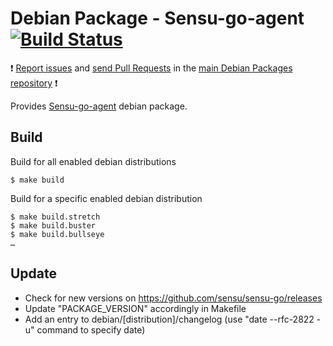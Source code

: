 # Debian Package - Sensu-go-agent [![Build Status](https://travis-ci.org/manala/debian-package-sensu-go-agent.svg?branch=master)](https://travis-ci.org/manala/debian-package-sensu-go-agent)

:exclamation: [Report issues](https://github.com/manala/debian-packages/issues) and [send Pull Requests](https://github.com/manala/debian-packages/pulls) in the [main Debian Packages repository](https://github.com/manala/debian-packages) :exclamation:

Provides [Sensu-go-agent](https://www.sensu.io/) debian package.

## Build

Build for all enabled debian distributions

```
$ make build
```

Build for a specific enabled debian distribution

```
$ make build.stretch
$ make build.buster
$ make build.bullseye
…
```

## Update

* Check for new versions on https://github.com/sensu/sensu-go/releases
* Update "PACKAGE_VERSION" accordingly in Makefile
* Add an entry to debian/[distribution]/changelog (use "date --rfc-2822 -u" command to specify date)

